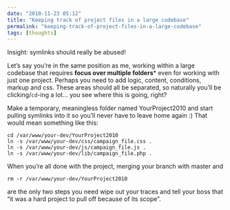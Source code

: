 ```yaml
---
date: "2010-11-23 05:12"
title: "Keeping track of project files in a large codebase"
permalink: "keeping-track-of-project-files-in-a-large-codebase"
tags: [thoughts]
---
```


Insight: symlinks should really be abused!

Let’s say you’re in the same position as me, working within a large codebase that requires <strong>focus over multiple folders</strong>* even for working with just one project. Perhaps you need to add logic, content, conditions, markup and css. These areas should all be separated, so naturally you’ll be clicking/<code>cd</code>-ing a lot… you see where this is going, right?

Make a temporary, meaningless folder named YourProject2010 and start pulling symlinks into it so you’ll never have to leave home again :) That would mean something like this:

```
cd /var/www/your-dev/YourProject2010
ln -s /var/www/your-dev/css/campaign_file.css .
ln -s /var/www/your-dev/js/campaign_file.js .
ln -s /var/www/your-dev/lib/campaign_file.php .
```

When you’re all done with the project, merging your branch with master and

```
rm -r /var/www/your-dev/YourProject2010
```

are the only two steps you need wipe out your traces and tell your boss that “it was a hard project to pull off because of its scope”.
